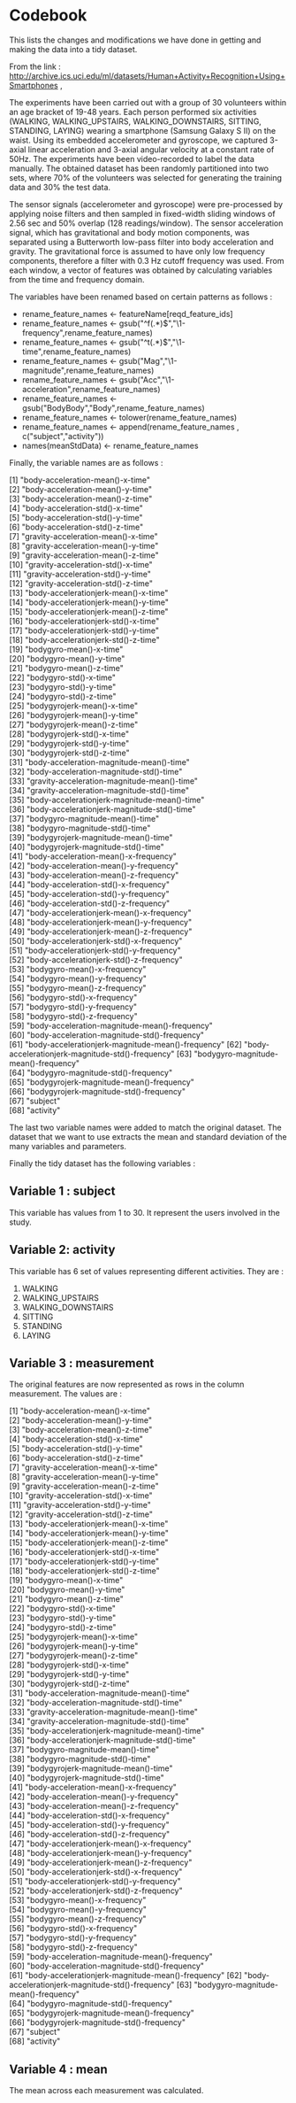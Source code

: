 # Codebook
This lists the changes and modifications we have done in getting and making the data into a tidy dataset.

From the link : http://archive.ics.uci.edu/ml/datasets/Human+Activity+Recognition+Using+Smartphones , 

The experiments have been carried out with a group of 30 volunteers within an age bracket of 19-48 years. Each person performed six activities (WALKING, WALKING_UPSTAIRS, WALKING_DOWNSTAIRS, SITTING, STANDING, LAYING) wearing a smartphone (Samsung Galaxy S II) on the waist. Using its embedded accelerometer and gyroscope, we captured 3-axial linear acceleration and 3-axial angular velocity at a constant rate of 50Hz. The experiments have been video-recorded to label the data manually. The obtained dataset has been randomly partitioned into two sets, where 70% of the volunteers was selected for generating the training data and 30% the test data. 

The sensor signals (accelerometer and gyroscope) were pre-processed by applying noise filters and then sampled in fixed-width sliding windows of 2.56 sec and 50% overlap (128 readings/window). The sensor acceleration signal, which has gravitational and body motion components, was separated using a Butterworth low-pass filter into body acceleration and gravity. The gravitational force is assumed to have only low frequency components, therefore a filter with 0.3 Hz cutoff frequency was used. From each window, a vector of features was obtained by calculating variables from the time and frequency domain.

The variables have been renamed based on certain patterns as follows :

* rename_feature_names <- featureName[reqd_feature_ids]
* rename_feature_names <- gsub("^f(.*)$","\\1-frequency",rename_feature_names)
* rename_feature_names <- gsub("^t(.*)$","\\1-time",rename_feature_names)
* rename_feature_names <- gsub("Mag","\\1-magnitude",rename_feature_names)
* rename_feature_names <- gsub("Acc","\\1-acceleration",rename_feature_names)
* rename_feature_names <- gsub("BodyBody","Body",rename_feature_names)
* rename_feature_names <- tolower(rename_feature_names)
* rename_feature_names <- append(rename_feature_names , c("subject","activity"))
* names(meanStdData) <- rename_feature_names

Finally, the variable names are as follows : 

 [1] "body-acceleration-mean()-x-time"                 
 [2] "body-acceleration-mean()-y-time"                 
 [3] "body-acceleration-mean()-z-time"                 
 [4] "body-acceleration-std()-x-time"                  
 [5] "body-acceleration-std()-y-time"                  
 [6] "body-acceleration-std()-z-time"                  
 [7] "gravity-acceleration-mean()-x-time"              
 [8] "gravity-acceleration-mean()-y-time"              
 [9] "gravity-acceleration-mean()-z-time"              
[10] "gravity-acceleration-std()-x-time"               
[11] "gravity-acceleration-std()-y-time"               
[12] "gravity-acceleration-std()-z-time"               
[13] "body-accelerationjerk-mean()-x-time"             
[14] "body-accelerationjerk-mean()-y-time"             
[15] "body-accelerationjerk-mean()-z-time"             
[16] "body-accelerationjerk-std()-x-time"              
[17] "body-accelerationjerk-std()-y-time"              
[18] "body-accelerationjerk-std()-z-time"              
[19] "bodygyro-mean()-x-time"                          
[20] "bodygyro-mean()-y-time"                          
[21] "bodygyro-mean()-z-time"                          
[22] "bodygyro-std()-x-time"                           
[23] "bodygyro-std()-y-time"                           
[24] "bodygyro-std()-z-time"                           
[25] "bodygyrojerk-mean()-x-time"                      
[26] "bodygyrojerk-mean()-y-time"                      
[27] "bodygyrojerk-mean()-z-time"                      
[28] "bodygyrojerk-std()-x-time"                       
[29] "bodygyrojerk-std()-y-time"                       
[30] "bodygyrojerk-std()-z-time"                       
[31] "body-acceleration-magnitude-mean()-time"         
[32] "body-acceleration-magnitude-std()-time"          
[33] "gravity-acceleration-magnitude-mean()-time"      
[34] "gravity-acceleration-magnitude-std()-time"       
[35] "body-accelerationjerk-magnitude-mean()-time"     
[36] "body-accelerationjerk-magnitude-std()-time"      
[37] "bodygyro-magnitude-mean()-time"                  
[38] "bodygyro-magnitude-std()-time"                   
[39] "bodygyrojerk-magnitude-mean()-time"              
[40] "bodygyrojerk-magnitude-std()-time"               
[41] "body-acceleration-mean()-x-frequency"            
[42] "body-acceleration-mean()-y-frequency"            
[43] "body-acceleration-mean()-z-frequency"            
[44] "body-acceleration-std()-x-frequency"             
[45] "body-acceleration-std()-y-frequency"             
[46] "body-acceleration-std()-z-frequency"             
[47] "body-accelerationjerk-mean()-x-frequency"        
[48] "body-accelerationjerk-mean()-y-frequency"        
[49] "body-accelerationjerk-mean()-z-frequency"        
[50] "body-accelerationjerk-std()-x-frequency"         
[51] "body-accelerationjerk-std()-y-frequency"         
[52] "body-accelerationjerk-std()-z-frequency"         
[53] "bodygyro-mean()-x-frequency"                     
[54] "bodygyro-mean()-y-frequency"                     
[55] "bodygyro-mean()-z-frequency"                     
[56] "bodygyro-std()-x-frequency"                      
[57] "bodygyro-std()-y-frequency"                      
[58] "bodygyro-std()-z-frequency"                      
[59] "body-acceleration-magnitude-mean()-frequency"    
[60] "body-acceleration-magnitude-std()-frequency"     
[61] "body-accelerationjerk-magnitude-mean()-frequency"
[62] "body-accelerationjerk-magnitude-std()-frequency" 
[63] "bodygyro-magnitude-mean()-frequency"             
[64] "bodygyro-magnitude-std()-frequency"              
[65] "bodygyrojerk-magnitude-mean()-frequency"         
[66] "bodygyrojerk-magnitude-std()-frequency"          
[67] "subject"                                         
[68] "activity" 

The last two variable names were added to match the original dataset. The dataset that we want to use extracts the mean and standard deviation of the many variables and parameters.

Finally the tidy dataset has the following variables :

## Variable 1 : subject

This variable has values from 1 to 30. It represent the users involved in the study.

## Variable 2: activity

This variable has 6 set of values representing different activities. They are :
1. WALKING
2. WALKING_UPSTAIRS
3. WALKING_DOWNSTAIRS
4. SITTING
5. STANDING
6. LAYING

## Variable 3 : measurement

The original features are now represented as rows in the column measurement. The values are :

 [1] "body-acceleration-mean()-x-time"                 
 [2] "body-acceleration-mean()-y-time"                 
 [3] "body-acceleration-mean()-z-time"                 
 [4] "body-acceleration-std()-x-time"                  
 [5] "body-acceleration-std()-y-time"                  
 [6] "body-acceleration-std()-z-time"                  
 [7] "gravity-acceleration-mean()-x-time"              
 [8] "gravity-acceleration-mean()-y-time"              
 [9] "gravity-acceleration-mean()-z-time"              
[10] "gravity-acceleration-std()-x-time"               
[11] "gravity-acceleration-std()-y-time"               
[12] "gravity-acceleration-std()-z-time"               
[13] "body-accelerationjerk-mean()-x-time"             
[14] "body-accelerationjerk-mean()-y-time"             
[15] "body-accelerationjerk-mean()-z-time"             
[16] "body-accelerationjerk-std()-x-time"              
[17] "body-accelerationjerk-std()-y-time"              
[18] "body-accelerationjerk-std()-z-time"              
[19] "bodygyro-mean()-x-time"                          
[20] "bodygyro-mean()-y-time"                          
[21] "bodygyro-mean()-z-time"                          
[22] "bodygyro-std()-x-time"                           
[23] "bodygyro-std()-y-time"                           
[24] "bodygyro-std()-z-time"                           
[25] "bodygyrojerk-mean()-x-time"                      
[26] "bodygyrojerk-mean()-y-time"                      
[27] "bodygyrojerk-mean()-z-time"                      
[28] "bodygyrojerk-std()-x-time"                       
[29] "bodygyrojerk-std()-y-time"                       
[30] "bodygyrojerk-std()-z-time"                       
[31] "body-acceleration-magnitude-mean()-time"         
[32] "body-acceleration-magnitude-std()-time"          
[33] "gravity-acceleration-magnitude-mean()-time"      
[34] "gravity-acceleration-magnitude-std()-time"       
[35] "body-accelerationjerk-magnitude-mean()-time"     
[36] "body-accelerationjerk-magnitude-std()-time"      
[37] "bodygyro-magnitude-mean()-time"                  
[38] "bodygyro-magnitude-std()-time"                   
[39] "bodygyrojerk-magnitude-mean()-time"              
[40] "bodygyrojerk-magnitude-std()-time"               
[41] "body-acceleration-mean()-x-frequency"            
[42] "body-acceleration-mean()-y-frequency"            
[43] "body-acceleration-mean()-z-frequency"            
[44] "body-acceleration-std()-x-frequency"             
[45] "body-acceleration-std()-y-frequency"             
[46] "body-acceleration-std()-z-frequency"             
[47] "body-accelerationjerk-mean()-x-frequency"        
[48] "body-accelerationjerk-mean()-y-frequency"        
[49] "body-accelerationjerk-mean()-z-frequency"        
[50] "body-accelerationjerk-std()-x-frequency"         
[51] "body-accelerationjerk-std()-y-frequency"         
[52] "body-accelerationjerk-std()-z-frequency"         
[53] "bodygyro-mean()-x-frequency"                     
[54] "bodygyro-mean()-y-frequency"                     
[55] "bodygyro-mean()-z-frequency"                     
[56] "bodygyro-std()-x-frequency"                      
[57] "bodygyro-std()-y-frequency"                      
[58] "bodygyro-std()-z-frequency"                      
[59] "body-acceleration-magnitude-mean()-frequency"    
[60] "body-acceleration-magnitude-std()-frequency"     
[61] "body-accelerationjerk-magnitude-mean()-frequency"
[62] "body-accelerationjerk-magnitude-std()-frequency" 
[63] "bodygyro-magnitude-mean()-frequency"             
[64] "bodygyro-magnitude-std()-frequency"              
[65] "bodygyrojerk-magnitude-mean()-frequency"         
[66] "bodygyrojerk-magnitude-std()-frequency"          
[67] "subject"                                         
[68] "activity"

## Variable 4 : mean

The mean across each measurement was calculated.
